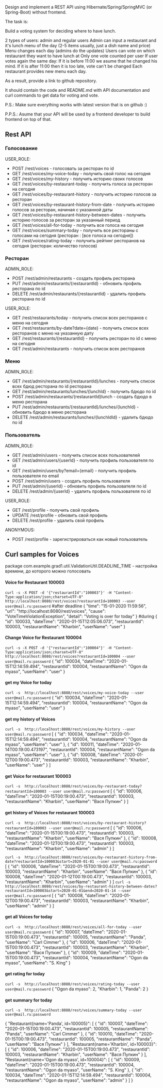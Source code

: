 Design and implement a REST API using Hibernate/Spring/SpringMVC (or Spring-Boot) without frontend.

The task is:

Build a voting system for deciding where to have lunch.

2 types of users: admin and regular users
Admin can input a restaurant and it's lunch menu of the day (2-5 items usually, just a dish name and price)
Menu changes each day (admins do the updates)
Users can vote on which restaurant they want to have lunch at
Only one vote counted per user
If user votes again the same day:
If it is before 11:00 we asume that he changed his mind.
If it is after 11:00 then it is too late, vote can't be changed
Each restaurant provides new menu each day.

As a result, provide a link to github repository.

It should contain the code and README.md with API documentation and curl commands to get data for voting and vote.

P.S.: Make sure everything works with latest version that is on github :)

P.P.S.: Asume that your API will be used by a frontend developer to build frontend on top of that.


## Rest API 

### Голосование
USER_ROLE:
- POST /rest/voices - голосовать за ресторан по id
- GET /rest/voices/my-voice-today - получить свой голос на сегодня
- GET /rest/voices/my-history - получить историю своих голосов
- GET /rest/voices/by-restaurant-today - получить голоса за ресторан на сегодня
- GET /rest/voices/by-restaurant-history - получить историю голосов за ресторан
- GET /rest/voices/by-restaurant-history-from-date - получить историю голосов за ресторан, начиная с указанной даты
- GET /rest/voices/by-restaurant-history-between-dates - получить историю голосов за ресторан за указанный период
- GET /rest/voices/all-for-today - получить все голоса на сегодня
- GET /rest/voices/summary-today - получить все рестораны с голосами на сегодня (ресторан : [все голоса на сегодня])
- GET /rest/voices/rating-today - получить рейтинг ресторанов на сегодня (ресторан: количество голосов)


### Ресторан
ADMIN_ROLE:
- POST /rest/admin/restaurants - создать профиль ресторана
- PUT /rest/admin/restaurants/{restaurantId} - обновить профиль ресторана по id
- DELETE /rest/admin/restaurants/{restaurantId} - удалить профиль ресторана по id

USER_ROLE:
- GET /rest/restaurants/today - получить список всех ресторанов с меню на сегодня
- GET /rest/restaurants/by-date?date={date} - получить список всех ресторанов с меню на указанную дату
- GET /rest/restaurants/{restaurantId} - получить ресторан по id с меню на сегодня
- GET /rest/admin/restaurants - получить список всех ресторанов

### Меню
ADMIN_ROLE:
- GET /rest/admin/restaurants/{restaurantId}/lunches - получить список всех бдюд ресторана по id ресторана
- GET /rest/admin/restaurants/lunches/{lunchId} - получить бдюдо по id
- POST /rest/admin/restaurants/{restaurantId}lunch - создать бдюдо в меню ресторана
- PUT /rest/admin/restaurants/{restaurantId}/lunches/{lunchId} - обновить бдюдо в меню ресторана
- DELETE /rest/admin/restaurants/lunches/{lunchIdId} - удалить бдюдо по id

### Пользователь
ADMIN_ROLE:
- GET /rest/admin/users - получить список всех пользователей
- GET /rest/admin/users/{userId} - получить профиль пользователя по id
- GET /rest/admin/users/by?email={email} - получить профиль пользователя по email
- POST /rest/admin/users - создать профиль пользователя
- PUT /rest/admin/{userId} - обновить профиль пользователя по id
- DELETE /rest/admin/{userId} - удалить профиль пользователя по id

USER_ROLE:
- GET /rest/profile - получить свой профиль
- UPDATE /rest/profile - обновить свой профиль
- DELETE /rest/profile - удалить свой профиль

ANONYMOUS:
- POST /rest/profile - зарегистрироваться как новый пользователь


## Curl samples for Voices
package com.example.grad1.util.ValidationUtil.DEADLINE_TIME - настройка времени, до которого можно голосовать

#### Voice for Restaurant 100003 
`curl -s -X POST -d '{"restaurantId":"100003"}' -H "Content-Type:application/json;charset=UTF-8"
http://localhost:8080/rest/voices?restaurantId=100003 --user user@mail.ru:password`
#after deadline
{
    "time": "15-01-2020 11:59:56",
    "url": "http://localhost:8080/rest/voices",
    "cause": "VoteTimeViolationException",
    "detail": "Voting is over for today"
}
#during
{
    "id": 100033,
    "dateTime": "2020-01-15T12:05:06.073",
    "restaurantId": 100003,
    "restaurantName": "Kharbin",
    "userName": "user"
}

#### Change Voice for Restaurant 100004
`curl -s -X POST -d '{"restaurantId":"100004"}' -H "Content-Type:application/json;charset=UTF-8" 
http://localhost:8080/rest/voices?restaurantId=100004 --user user@mail.ru:password`
{
    "id": 100034,
    "dateTime": "2020-01-15T12:14:59.494",
    "restaurantId": 100004,
    "restaurantName": "Ogon da myaso",
    "userName": "user"
}
#### get my Voice for today
`curl -s 
http://localhost:8080/rest/voices/my-voice-today --user user@mail.ru:password`
{
    "id": 100034,
    "dateTime": "2020-01-15T12:14:59.494",
    "restaurantId": 100004,
    "restaurantName": "Ogon da myaso",
    "userName": "user"
}

#### get my history of Voices
`curl -s 
http://localhost:8080/rest/voices/my-history --user user@mail.ru:password`
[
    {
        "id": 100034,
        "dateTime": "2020-01-15T12:14:59.494",
        "restaurantId": 100004,
        "restaurantName": "Ogon da myaso",
        "userName": "user"
    },
    {
        "id": 100011,
        "dateTime": "2020-01-14T00:19:00.473197",
        "restaurantId": 100004,
        "restaurantName": "Ogon da myaso",
        "userName": "user"
    },
    {
        "id": 100008,
        "dateTime": "2020-01-12T00:19:00.473",
        "restaurantId": 100003,
        "restaurantName": "Kharbin",
        "userName": "user"
    }
]
#### get Voice for restaurant 100003
`curl -s 
http://localhost:8080/rest/voices/by-restaurant-today?restaurantId=100003 --user user@mail.ru:password`
[
    {
        "id": 100006,
        "dateTime": "2020-01-15T00:19:00.473",
        "restaurantId": 100003,
        "restaurantName": "Kharbin",
        "userName": "Вася Пупкин"
    }
]
#### get history of Voices for restaurant 100003
`curl -s 
http://localhost:8080/rest/voices/by-restaurant-history?restaurantId=100003 --user user@mail.ru:password`
[
    {
        "id": 100006,
        "dateTime": "2020-01-15T00:19:00.473",
        "restaurantId": 100003,
        "restaurantName": "Kharbin",
        "userName": "Вася Пупкин"
    },
    {
        "id": 100008,
        "dateTime": "2020-01-12T00:19:00.473",
        "restaurantId": 100003,
        "restaurantName": "Kharbin",
        "userName": "admin"
    }
]

`curl -s 
http://localhost:8080/rest/voices/by-restaurant-history-from-date?restaurantId=100003&start=2020-01-01 --user user@mail.ru:password`
[
    {
        "id": 100006,
        "dateTime": "2020-01-15T00:19:00.473",
        "restaurantId": 100003,
        "restaurantName": "Kharbin",
        "userName": "Вася Пупкин"
    },
    {
        "id": 100008,
        "dateTime": "2020-01-12T00:19:00.473",
        "restaurantId": 100003,
        "restaurantName": "Kharbin",
        "userName": "admin"
    }
]
`curl -s 
http://localhost:8080/rest/voices/by-restaurant-history-between-dates?restaurantId=100003&start=2020-01-01&end=2020-01-14 --user user@mail.ru:password`
[
    {
        "id": 100008,
        "dateTime": "2020-01-12T00:19:00.473",
        "restaurantId": 100003,
        "restaurantName": "Kharbin",
        "userName": "admin"
    }
]

#### get all Voices for today
`curl -s 
http://localhost:8080/rest/voices/all-for-today --user user@mail.ru:password`
{
        "id": 100007,
        "dateTime": "2020-01-15T00:19:00.473",
        "restaurantId": 100005,
        "restaurantName": "Panda",
        "userName": "Carl Cimmer"
    },
    {
        "id": 100006,
        "dateTime": "2020-01-15T00:19:00.473",
        "restaurantId": 100003,
        "restaurantName": "Kharbin",
        "userName": "Вася Пупкин"
    },
    {
        "id": 100009,
        "dateTime": "2020-01-15T00:19:00.473",
        "restaurantId": 100004,
        "restaurantName": "Ogon da myaso",
        "userName": "S. King"
    }

#### get rating for today
`curl -s 
http://localhost:8080/rest/voices/rating-today --user user@mail.ru:password`
{
    "Ogon da myaso": 2,
    "Kharbin": 1,
    "Panda": 2
}
#### get summary for today
`curl -s 
http://localhost:8080/rest/voices/summary-today --user user@mail.ru:password`

{
    "Restaurant{name='Panda', id=100005}": [
        {
            "id": 100007,
            "dateTime": "2020-01-15T00:19:00.473",
            "restaurantId": 100005,
            "restaurantName": "Panda",
            "userName": "Carl Cimmer"
        },
        {
            "id": 100010,
            "dateTime": "2020-01-15T00:19:00.473",
            "restaurantId": 100005,
            "restaurantName": "Panda",
            "userName": "Вася Пупкин"
        }
    ],
    "Restaurant{name='Kharbin', id=100003}": [
        {
            "id": 100006,
            "dateTime": "2020-01-15T00:19:00.473",
            "restaurantId": 100003,
            "restaurantName": "Kharbin",
            "userName": "Вася Пупкин"
        }
    ],
    "Restaurant{name='Ogon da myaso', id=100004}": [
        {
            "id": 100009,
            "dateTime": "2020-01-15T00:19:00.473",
            "restaurantId": 100004,
            "restaurantName": "Ogon da myaso",
            "userName": "S. King"
        },
        {
            "id": 100034,
            "dateTime": "2020-01-15T12:14:59.494",
            "restaurantId": 100004,
            "restaurantName": "Ogon da myaso",
            "userName": "admin"
        }
    ]
}
